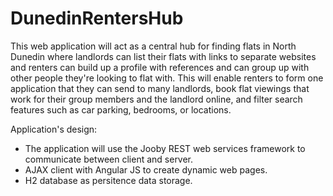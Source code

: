 # DunedinRentersHub
This web application will act as a central hub for finding flats in North Dunedin where landlords can list their flats with links to separate websites 
and renters can build up a profile with references and can group up with other people they're looking to flat with. This will enable renters to form one application 
that they can send to many landlords, book flat viewings that work for their group members and the landlord online, and filter search features such as car parking,
bedrooms, or locations.

Application's design:
- The application will use the Jooby REST web services framework to communicate between client and server. 
- AJAX client with Angular JS to create dynamic web pages. 
- H2 database as persitence data storage.

